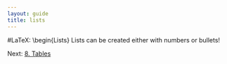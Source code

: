 ```yaml
---
layout: guide
title: lists
---
```

#LaTeX: \begin{Lists}
Lists can be created either with numbers or bullets!
<script src="https://gist.github.com/1861947.js?file=latex4.tex"></script>

Next: [8. Tables](/latexPresentation/tables.html)